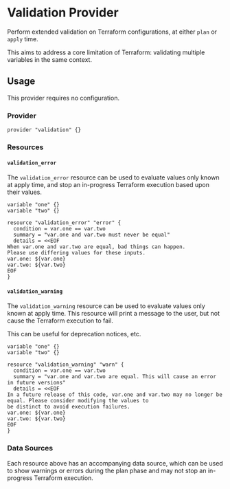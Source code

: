 # Validation Provider
Perform extended validation on Terraform configurations, at either `plan` or `apply` time.

This aims to address a core limitation of Terraform: validating multiple variables in the same context.

## Usage
This provider requires no configuration.

### Provider

```hcl
provider "validation" {}
```

### Resources

#### `validation_error`
The `validation_error` resource can be used to evaluate values only known at apply time, and stop an
in-progress Terraform execution based upon their values.

```hcl
variable "one" {}
variable "two" {}

resource "validation_error" "error" {
  condition = var.one == var.two
  summary = "var.one and var.two must never be equal"
  details = <<EOF
When var.one and var.two are equal, bad things can happen.
Please use differing values for these inputs.
var.one: ${var.one}
var.two: ${var.two}
EOF
}
```

#### `validation_warning`
The `validation_warning` resource can be used to evaluate values only known at apply time. This resource
will print a message to the user, but not cause the Terraform execution to fail.

This can be useful for deprecation notices, etc.

```hcl
variable "one" {}
variable "two" {}

resource "validation_warning" "warn" {
  condition = var.one == var.two
  summary = "var.one and var.two are equal. This will cause an error in future versions"
  details = <<EOF
In a future release of this code, var.one and var.two may no longer be equal. Please consider modifying the values to
be distinct to avoid execution failures.
var.one: ${var.one}
var.two: ${var.two}
EOF
}
```

### Data Sources
Each resource above has an accompanying data source, which can be used to show warnings or errors during
the plan phase and may not stop an in-progress Terraform execution.
